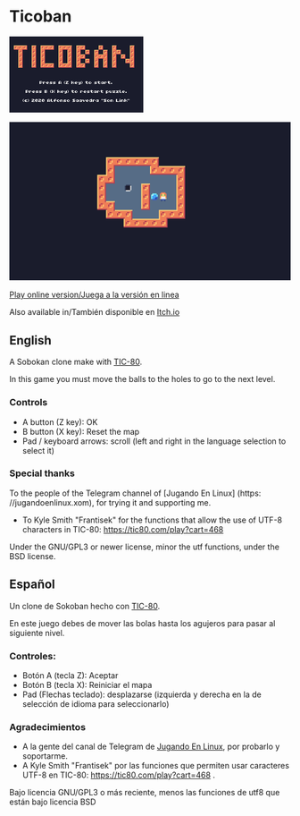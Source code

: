 # Ticoban

![Cover](cover.gif)

![In game screen](screen1.gif)

[Play online version/Juega a la versión en linea](https://tic80.com/play?cart=1439)

Also available in/También disponible en [Itch.io](https://son-link.itch.io/ticoban)

## English

A Sobokan clone make with [TIC-80](https://tic80.com). 

In this game you must move the balls to the holes to go to the next level.

### Controls

* A button (Z key): OK
* B button (X key): Reset the map
* Pad / keyboard arrows: scroll (left and right in the language selection to select it)

### Special thanks

To the people of the Telegram channel of [Jugando En Linux] (https: //jugandoenlinux.xom), for trying it and supporting me.
* To Kyle Smith "Frantisek" for the functions that allow the use of UTF-8 characters in TIC-80: https://tic80.com/play?cart=468

Under the GNU/GPL3 or newer license, minor the utf functions, under the BSD license.

## Español

Un clone de Sokoban hecho con [TIC-80](https://tic80.com).

En este juego debes de mover las bolas hasta los agujeros para pasar al siguiente nivel.

### Controles:

* Botón A (tecla Z): Aceptar
* Botón B (tecla X): Reiniciar el mapa
* Pad (Flechas teclado): desplazarse (izquierda y derecha en la de selección de idioma para seleccionarlo)

### Agradecimientos

* A la gente del canal de Telegram de [Jugando En Linux](https://jugandoenlinux.xom), por probarlo y soportarme.
* A Kyle Smith "Frantisek" por las funciones que permiten usar caracteres UTF-8 en TIC-80: https://tic80.com/play?cart=468 .

Bajo licencia GNU/GPL3 o más reciente, menos las funciones de utf8 que están bajo licencia BSD

